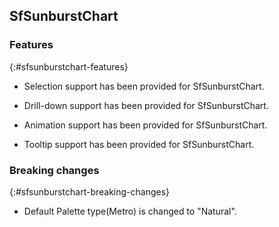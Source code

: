## SfSunburstChart

### Features
{:#sfsunburstchart-features}

* Selection support has been provided for SfSunburstChart.

* Drill-down support has been provided for SfSunburstChart.

* Animation support has been provided for SfSunburstChart.

* Tooltip support has been provided for SfSunburstChart.

### Breaking changes
{:#sfsunburstchart-breaking-changes}

* Default Palette type(Metro) is changed to "Natural". 
















